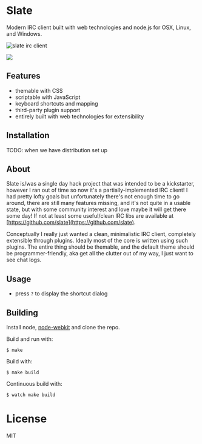 
# Slate

  Modern IRC client built with web technologies and node.js for OSX, Linux, and Windows.

  ![slate irc client](https://dl.dropboxusercontent.com/u/6396913/slate/Screen%20Shot%202013-10-19%20at%2011.45.08%20AM.png)

  ![](https://dl.dropboxusercontent.com/u/6396913/slate/Screen%20Shot%202013-09-17%20at%207.47.36%20AM.png)

## Features

 - themable with CSS
 - scriptable with JavaScript
 - keyboard shortcuts and mapping
 - third-party plugin support
 - entirely built with web technologies for extensibility

## Installation

  TODO: when we have distribution set up

## About

 Slate is/was a single day hack project that was intended to be a kickstarter, however I ran out of time so now it's a partially-implemented IRC client! I had pretty lofty goals but unfortunately there's not enough time to go around, there are still many features missing, and it's not quite in a usable state, but with some community interest and love maybe it will get there some day! If not at least some useful/clean IRC libs are available at [https://github.com/slate](https://github.com/slate).

 Conceptually I really just wanted a clean, minimalistic IRC client, completely extensible through plugins. Ideally most of the core is written using such plugins. The entire thing should be themable, and the default theme should be programmer-friendly, aka get all the clutter out of my way, I just want to see chat logs.

## Usage

 - press `?` to display the shortcut dialog

## Building

 Install node, [node-webkit](https://github.com/rogerwang/node-webkit) and clone the repo.

 Build and run with:

```
$ make
```

  Build with:

```
$ make build
```

  Continuous build with:

```
$ watch make build
```

# License

  MIT

